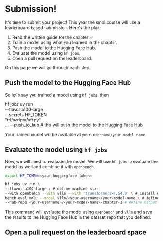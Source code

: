 # Submission! 

It's time to submit your project! This year the smol course will use a leaderboard based submission. Here's the plan:

1. Read the written guide for the chapter ✅
2. Train a model using what you learned in the chapter.
3. Push the model to the Hugging Face Hub.
4. Evaluate the model using `hf jobs`.
5. Open a pull request on the leaderboard.

On this page we will go through each step.

## Push the model to the Hugging Face Hub

So let's say you trained a model using `hf jobs`, then 

hf jobs uv run \
    --flavor a100-large \
    --secrets HF_TOKEN \
    "trl/scripts/sft.py" \
    ...
    --push_to_hub # this will push the model to the Hugging Face Hub

Your trained model will be available at `your-username/your-model-name`.

## Evaluate the model using `hf jobs`

Now, we will need to evaluate the model. We will use `hf jobs` to evaluate the model as well and combine it with `openbench`.

```sh
export HF_TOKEN=<your-huggingface-token>

hf jobs uv run \
--flavor a100-large \ # define machine size
--with openbench --with vllm --with 'transformers<4.54.0' \ # install dependencies
bench eval mmlu --model vllm/<your-username>/your-model-name \ # define model repo
--hub-repo <your-username>/<your-model-name>-chapter-1 # define output dataset
```

This command will evaluate the model using `openbench` and `vllm` and save the results to the Hugging Face Hub in the dataset repo that you defined. 

## Open a pull request on the leaderboard space

<!-- TODO: add instructions for PR submission -->


